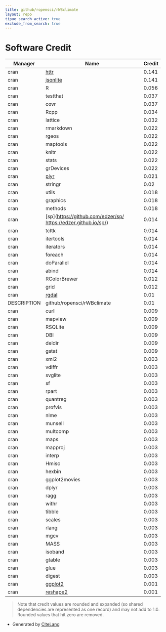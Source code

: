 ```yaml
---
title: github/ropensci/rWBclimate
layout: repo
tipue_search_active: true
exclude_from_search: true
---
```

# Software Credit

|Manager|Name|Credit|
|-------|----|------|
|cran|[httr](https://httr.r-lib.org/)|0.141|
|cran|[jsonlite](https://arxiv.org/abs/1403.2805 (paper))|0.141|
|cran|R|0.056|
|cran|testthat|0.037|
|cran|covr|0.037|
|cran|Rcpp|0.034|
|cran|lattice|0.032|
|cran|rmarkdown|0.022|
|cran|rgeos|0.022|
|cran|maptools|0.022|
|cran|knitr|0.022|
|cran|stats|0.022|
|cran|grDevices|0.022|
|cran|[plyr](http://had.co.nz/plyr)|0.021|
|cran|stringr|0.02|
|cran|utils|0.018|
|cran|graphics|0.018|
|cran|methods|0.018|
|cran|[sp](https://github.com/edzer/sp/ https://edzer.github.io/sp/)|0.014|
|cran|tcltk|0.014|
|cran|itertools|0.014|
|cran|iterators|0.014|
|cran|foreach|0.014|
|cran|doParallel|0.014|
|cran|abind|0.014|
|cran|RColorBrewer|0.012|
|cran|grid|0.012|
|cran|[rgdal](http://rgdal.r-forge.r-project.org)|0.01|
|DESCRIPTION|github/ropensci/rWBclimate|0.01|
|cran|curl|0.009|
|cran|mapview|0.009|
|cran|RSQLite|0.009|
|cran|DBI|0.009|
|cran|deldir|0.009|
|cran|gstat|0.009|
|cran|xml2|0.003|
|cran|vdiffr|0.003|
|cran|svglite|0.003|
|cran|sf|0.003|
|cran|rpart|0.003|
|cran|quantreg|0.003|
|cran|profvis|0.003|
|cran|nlme|0.003|
|cran|munsell|0.003|
|cran|multcomp|0.003|
|cran|maps|0.003|
|cran|mapproj|0.003|
|cran|interp|0.003|
|cran|Hmisc|0.003|
|cran|hexbin|0.003|
|cran|ggplot2movies|0.003|
|cran|dplyr|0.003|
|cran|ragg|0.003|
|cran|withr|0.003|
|cran|tibble|0.003|
|cran|scales|0.003|
|cran|rlang|0.003|
|cran|mgcv|0.003|
|cran|MASS|0.003|
|cran|isoband|0.003|
|cran|gtable|0.003|
|cran|glue|0.003|
|cran|digest|0.003|
|cran|[ggplot2](https://ggplot2.tidyverse.org)|0.001|
|cran|[reshape2](https://github.com/hadley/reshape)|0.001|


> Note that credit values are rounded and expanded (so shared dependencies are represented as one record) and may not add to 1.0. Rounded values that hit zero are removed.


- Generated by [CiteLang](https://github.com/vsoch/citelang)
